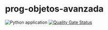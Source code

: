 # prog-objetos-avanzada
![Python application](https://github.com/kbrons/prog-objetos-avanzada/workflows/Python%20application/badge.svg)
[![Quality Gate Status](https://sonarcloud.io/api/project_badges/measure?project=kbrons_prog-objetos-avanzada&metric=alert_status)](https://sonarcloud.io/dashboard?id=kbrons_prog-objetos-avanzada)
